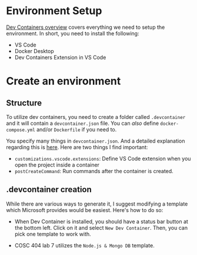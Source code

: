 # Environment Setup

[Dev Containers overview](https://code.visualstudio.com/docs/devcontainers/containers) covers everything we need to setup the environment. In short, you need to install the following:
- VS Code
- Docker Desktop
- Dev Containers Extension in VS Code

# Create an environment

## Structure
To utilize dev containers, you need to create a folder called `.devcontainer` and it will contain a `devcontainer.json` file. 
You can *also* define `docker-compose.yml` and/or `Dockerfile` if you need to.

You specify many things in `devcontainer.json`. And a detailed explanation regarding this is [here](https://containers.dev/implementors/json_reference/). Here are two things I find important:
- `customizations.vscode.extensions`: Define VS Code extension when you open the project inside a container
- `postCreateCommand`: Run commands after the container is created.

## .devcontainer creation

While there are various ways to generate it, I suggest modifying a template which Microsoft provides would be easiest. Here's how to do so:

- When Dev Container is installed, you should have a status bar button at the bottom left. Click on it and select `New Dev Container`. Then, you can pick one template to work with. 

- COSC 404 lab 7 utilizes the `Node.js & Mongo DB` template.
